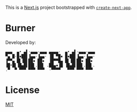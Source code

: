 This is a [Next.js](https://nextjs.org/) project bootstrapped with [`create-next-app`](https://github.com/vercel/next.js/tree/canary/packages/create-next-app).

# Burner
Developed by:
```shell
▄▄▄  ▄• ▄▌·▄▄▄·▄▄▄ ▄▄▄▄·  ▄• ▄▌·▄▄▄·▄▄▄
▀▄ █·█▪██▌▐▄▄·▐▄▄· ▐█ ▀█▪ █▪██▌▐▄▄·▐▄▄·
▐▀▀▄ █▌▐█▌██▪ ██▪  ▐█▀▀█▄ █▌▐█▌██▪ ██▪ 
▐█•█▌▐█▄█▌██▌.██▌ .██▄▪▐█ ▐█▄█▌██▌.██▌.
.▀  ▀ ▀▀▀ ▀▀▀ ▀▀▀  ·▀▀▀▀   ▀▀▀ ▀▀▀ ▀▀▀ 
```

# License
[MIT](LICENSE)